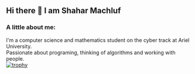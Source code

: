 ## Hi there 👋 I am Shahar Machluf

### A little about me:
I'm a computer science and mathematics student on the cyber track at Ariel University.  
Passionate about programing, thinking of algorithms and working with people.  
[![trophy](https://github-profile-trophy.vercel.app/?username=ShaharMachluf)](https://github.com/ryo-ma/github-profile-trophy)
